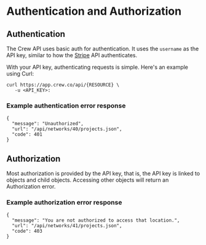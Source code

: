 # Authentication and Authorization

## Authentication

The Crew API uses basic auth for authentication. It uses the `username` as the API key, similar to how the
[Stripe](https://stripe.com) API authenticates.

With your API key, authenticating requests is simple. Here's an example using Curl:

```
curl https://app.crew.co/api/{RESOURCE} \
   -u <API_KEY>:
```

### Example authentication error response

```
{
  "message": "Unauthorized",
  "url": "/api/networks/40/projects.json",
  "code": 401
}
```

## Authorization

Most authorization is provided by the API key, that is, the API key is linked to objects and child objects. Accessing
other objects will return an Authorization error.

### Example authorization error response

```
{
  "message": "You are not authorized to access that location.",
  "url": "/api/networks/41/projects.json",
  "code": 403
}
```
